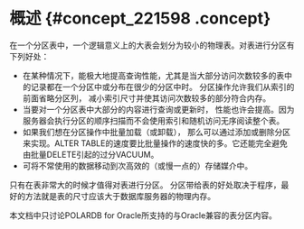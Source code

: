 # 概述 {#concept_221598 .concept}

在一个分区表中，一个逻辑意义上的大表会划分为较小的物理表。对表进行分区有下列好处：

-   在某种情况下，能极大地提高查询性能，尤其是当大部分访问次数较多的表中的记录都在一个分区中或分布在很少的分区中时。 分区操作允许我们从索引的前面省略分区列， 减小索引尺寸并使其访问次数较多的部分符合内存。
-   当要对一个分区表中大部分的内容进行查询或更新时， 性能也许会提高。因为服务器会执行分区的顺序扫描而不会使用索引和随机访问无序阅读整个表。
-   如果我们想在分区操作中批量加载（或卸载）， 那么可以通过添加或删除分区来实现。ALTER TABLE的速度要比批量操作的速度快的多。它还能完全避免由批量DELETE引起的过分VACUUM。
-   可将不常使用的数据移动到次高效的（或慢一点的）存储媒介中。

只有在表非常大的时候才值得对表进行分区。 分区带给表的好处取决于程序，最好的方法就是表的尺寸应该大于数据库服务器的物理内存。

本文档中只讨论POLARDB for Oracle所支持的与Oracle兼容的表分区内容。

